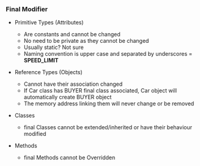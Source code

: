 ### Final Modifier

* Primitive Types (Attributes)
    * Are constants and cannot be changed
    * No need to be private as they cannot be changed
    * Usually static? Not sure
    * Naming convention is upper case and separated by underscores = **SPEED_LIMIT**

* Reference Types (Objects)
    * Cannot have their association changed
    * If Car class has BUYER final class associated, Car object will automatically create BUYER object
    * The memory address linking them will never change or be removed

* Classes
    * final Classes cannot be extended/inherited or have their behaviour modified

* Methods
    * final Methods cannot be Overridden
